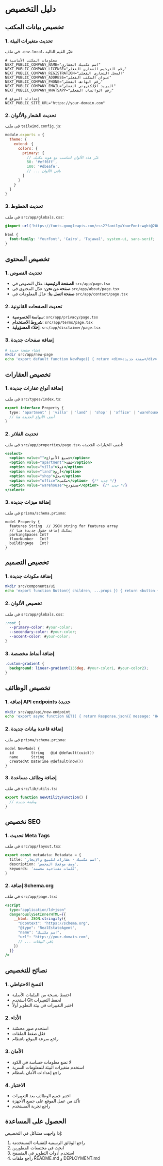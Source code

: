 # دليل التخصيص

## تخصيص بيانات المكتب

### 1. تحديث متغيرات البيئة
في ملف `.env.local`، غيّر القيم التالية:

```env
# معلومات المكتب الأساسية
NEXT_PUBLIC_COMPANY_NAME="اسم مكتبك العقاري"
NEXT_PUBLIC_COMPANY_LICENSE="رقم الترخيص العقاري الفعلي"
NEXT_PUBLIC_COMPANY_REGISTRATION="السجل التجاري الفعلي"
NEXT_PUBLIC_COMPANY_ADDRESS="عنوان المكتب الفعلي"
NEXT_PUBLIC_COMPANY_PHONE="رقم الهاتف الفعلي"
NEXT_PUBLIC_COMPANY_EMAIL="البريد الإلكتروني الفعلي"
NEXT_PUBLIC_COMPANY_WHATSAPP="رقم الواتساب الفعلي"

# إعدادات الموقع
NEXT_PUBLIC_SITE_URL="https://your-domain.com"
```

### 2. تحديث الشعار والألوان
في ملف `tailwind.config.js`:

```javascript
module.exports = {
  theme: {
    extend: {
      colors: {
        primary: {
          // غيّر هذه الألوان لتتناسب مع هوية مكتبك
          50: '#eff6ff',
          100: '#dbeafe',
          // ... باقي الألوان
        }
      }
    }
  }
}
```

### 3. تحديث الخطوط
في ملف `src/app/globals.css`:

```css
@import url('https://fonts.googleapis.com/css2?family=YourFont:wght@200;300;400;500;600;700;800;900&display=swap');

html {
  font-family: 'YourFont', 'Cairo', 'Tajawal', system-ui, sans-serif;
}
```

## تخصيص المحتوى

### 1. تحديث النصوص
- **الصفحة الرئيسية**: عدّل النصوص في `src/app/page.tsx`
- **صفحة من نحن**: عدّل المحتوى في `src/app/about/page.tsx`
- **صفحة اتصل بنا**: عدّل المعلومات في `src/app/contact/page.tsx`

### 2. تحديث الصفحات القانونية
- **سياسة الخصوصية**: `src/app/privacy/page.tsx`
- **شروط الاستخدام**: `src/app/terms/page.tsx`
- **إخلاء المسؤولية**: `src/app/disclaimer/page.tsx`

### 3. إضافة صفحات جديدة
```bash
# إنشاء صفحة جديدة
mkdir src/app/new-page
echo 'export default function NewPage() { return <div>صفحة جديدة</div> }' > src/app/new-page/page.tsx
```

## تخصيص العقارات

### 1. إضافة أنواع عقارات جديدة
في ملف `src/types/index.ts`:

```typescript
export interface Property {
  type: 'apartment' | 'villa' | 'land' | 'shop' | 'office' | 'warehouse';
  // أضف الأنواع الجديدة هنا
}
```

### 2. تحديث الفلاتر
في ملف `src/app/properties/page.tsx`، أضف الخيارات الجديدة:

```jsx
<select>
  <option value="">جميع الأنواع</option>
  <option value="apartment">شقة</option>
  <option value="villa">فيلا</option>
  <option value="land">أرض</option>
  <option value="shop">محل</option>
  <option value="office">مكتب</option>  {/* جديد */}
  <option value="warehouse">مستودع</option>  {/* جديد */}
</select>
```

### 3. إضافة ميزات جديدة
في ملف `prisma/schema.prisma`:

```prisma
model Property {
  features String  // JSON string for features array
  // يمكنك إضافة حقول جديدة هنا
  parkingSpaces Int?
  floorNumber   Int?
  buildingAge   Int?
}
```

## تخصيص التصميم

### 1. إضافة مكونات جديدة
```bash
mkdir src/components/ui
echo 'export function Button({ children, ...props }) { return <button {...props}>{children}</button> }' > src/components/ui/Button.tsx
```

### 2. تخصيص الألوان
في ملف `src/app/globals.css`:

```css
:root {
  --primary-color: #your-color;
  --secondary-color: #your-color;
  --accent-color: #your-color;
}
```

### 3. إضافة أنماط مخصصة
```css
.custom-gradient {
  background: linear-gradient(135deg, #your-color1, #your-color2);
}
```

## تخصيص الوظائف

### 1. إضافة API endpoints جديدة
```bash
mkdir src/app/api/new-endpoint
echo 'export async function GET() { return Response.json({ message: "Hello" }) }' > src/app/api/new-endpoint/route.ts
```

### 2. إضافة قاعدة بيانات جديدة
في ملف `prisma/schema.prisma`:

```prisma
model NewModel {
  id        String   @id @default(cuid())
  name      String
  createdAt DateTime @default(now())
}
```

### 3. إضافة وظائف مساعدة
في ملف `src/lib/utils.ts`:

```typescript
export function newUtilityFunction() {
  // وظيفة جديدة
}
```

## تخصيص SEO

### 1. تحديث Meta Tags
في ملف `src/app/layout.tsx`:

```typescript
export const metadata: Metadata = {
  title: 'اسم مكتبك - عقارات للبيع والإيجار',
  description: 'وصف موقعك المخصص',
  keywords: 'كلمات مفتاحية مخصصة',
}
```

### 2. إضافة Schema.org
في ملف `src/app/page.tsx`:

```jsx
<script
  type="application/ld+json"
  dangerouslySetInnerHTML={{
    __html: JSON.stringify({
      "@context": "https://schema.org",
      "@type": "RealEstateAgent",
      "name": "اسم مكتبك",
      "url": "https://your-domain.com",
      // ... باقي البيانات
    })
  }}
/>
```

## نصائح للتخصيص

### 1. النسخ الاحتياطي
- احتفظ بنسخة من الملفات الأصلية
- استخدم Git لحفظ التغييرات
- اختبر التغييرات في بيئة التطوير أولاً

### 2. الأداء
- استخدم صور محسّنة
- فعّل ضغط الملفات
- راجع سرعة الموقع بانتظام

### 3. الأمان
- لا تضع معلومات حساسة في الكود
- استخدم متغيرات البيئة للمعلومات السرية
- راجع إعدادات الأمان بانتظام

### 4. الاختبار
- اختبر جميع الوظائف بعد التغييرات
- تأكد من عمل الموقع على جميع الأجهزة
- راجع تجربة المستخدم

## الحصول على المساعدة

إذا واجهت مشاكل في التخصيص:
1. راجع الوثائق الرسمية للتقنيات المستخدمة
2. ابحث في مجتمعات المطورين
3. استخدم أدوات التطوير في المتصفح
4. راجع ملفات README.md و DEPLOYMENT.md


